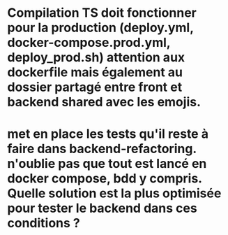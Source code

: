 # Compilation TS doit fonctionner pour la production (deploy.yml, docker-compose.prod.yml, deploy_prod.sh) attention aux dockerfile mais également au dossier partagé entre front et backend shared avec les emojis.

# met en place les tests qu'il reste à faire dans backend-refactoring. n'oublie pas que tout est lancé en docker compose, bdd y compris. Quelle solution est la plus optimisée pour tester le backend dans ces conditions ?
